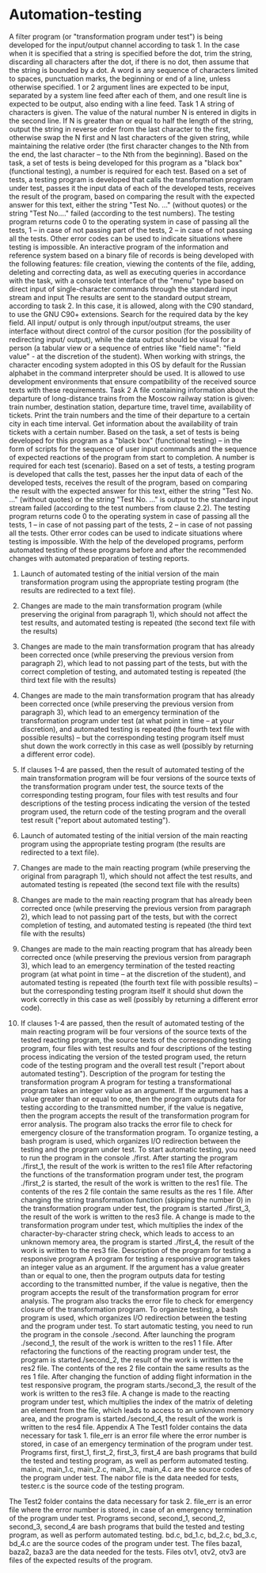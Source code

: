 # Automation-testing
A filter program (or "transformation program under test") is being developed for the input/output channel according to task 1.
In the case when it is specified that a string is specified before the dot, trim the string, discarding all characters after the dot, if there is no dot, then assume that the string is bounded by a dot.
A word is any sequence of characters limited to spaces, punctuation marks, the beginning or end of a line, unless otherwise specified.
1 or 2 argument lines are expected to be input, separated by a system line feed after each of them, and one result line is expected to be output, also ending with a line feed.
Task 1
A string of characters is given.
The value of the natural number N is entered in digits in the second line.
If N is greater than or equal to half the length of the string, output the string in reverse order from the last character to the first, otherwise swap the N first and N last characters of the given string, while maintaining the relative order (the first character changes to the Nth from the end, the last character – to the Nth from the beginning).
Based on the task, a set of tests is being developed for this program as a "black box" (functional testing), a number is required for each test.
Based on a set of tests, a testing program is developed that calls the transformation program under test, passes it the input data of each of the developed tests, receives the result of the program, based on comparing the result with the expected answer for this text, either the string "Test No. ..." (without quotes) or the string "Test No...." failed (according to the test numbers).
The testing program returns code 0 to the operating system in case of passing all the tests, 1 – in case of not passing part of the tests, 2 – in case of not passing all the tests.
Other error codes can be used to indicate situations where testing is impossible.
An interactive program of the information and reference system based on a binary file of records is being developed with the following features: file creation, viewing the contents of the file, adding, deleting and correcting data, as well as executing queries in accordance with the task, with a console text interface of the "menu" type based on direct input of single-character commands through the standard input stream and input The results are sent to the standard output stream, according to task 2.
In this case, it is allowed, along with the C90 standard, to use the GNU C90+ extensions.
Search for the required data by the key field.
All input/ output is only through input/output streams, the user interface without direct control of the cursor position (for the possibility of redirecting input/ output), while the data output should be visual for a person (a tabular view or a sequence of entries like "field name": "field value" - at the discretion of the student).
When working with strings, the character encoding system adopted in this OS by default for the Russian alphabet in the command interpreter should be used.
It is allowed to use development environments that ensure compatibility of the received source texts with these requirements.
Task 2
A file containing information about the departure of long-distance trains from the Moscow railway station is given: train number, destination station, departure time, travel time, availability of tickets.
Print the train numbers and the time of their departure to a certain city in each time interval.
Get information about the availability of train tickets with a certain number.
Based on the task, a set of tests is being developed for this program as a "black box" (functional testing) – in the form of scripts for the sequence of user input commands and the sequence of expected reactions of the program from start to completion.
A number is required for each test (scenario).
Based on a set of tests, a testing program is developed that calls the test, passes her the input data of each of the developed tests, receives the result of the program, based on comparing the result with the expected answer for this text, either the string "Test No. ..." (without quotes) or the string "Test No. ..." is output to the standard input stream failed (according to the test numbers from clause 2.2).
The testing program returns code 0 to the operating system in case of passing all the tests, 1 – in case of not passing part of the tests, 2 – in case of not passing all the tests.
Other error codes can be used to indicate situations where testing is impossible.
With the help of the developed programs, perform automated testing of these programs before and after the recommended changes with automated preparation of testing reports.
1. Launch of automated testing of the initial version of the main transformation program using the appropriate testing program (the results are redirected to a text file).
2. Changes are made to the main transformation program (while preserving the original from paragraph 1), which should not affect the test results, and automated testing is repeated (the second text file with the results)
3. Changes are made to the main transformation program that has already been corrected once (while preserving the previous version from paragraph 2), which lead to not passing part of the tests, but with the correct completion of testing, and automated testing is repeated (the third text file with the results)
4. Changes are made to the main transformation program that has already been corrected once (while preserving the previous version from paragraph 3), which lead to an emergency termination of the transformation program under test (at what point in time – at your discretion), and automated testing is repeated (the fourth text file with possible results) – but the corresponding testing program itself must shut down the work correctly in this case as well (possibly by returning a different error code).
5. If clauses 1-4 are passed, then the result of automated testing of the main transformation program will be four versions of the source texts of the transformation program under test, the source texts of the corresponding testing program, four files with test results and four descriptions of the testing process indicating the version of the tested program used, the return code of the testing program and the overall test result ("report about automated testing").


1. Launch of automated testing of the initial version of the main reacting program using the appropriate testing program (the results are redirected to a text file).
2. Changes are made to the main reacting program (while preserving the original from paragraph 1), which should not affect the test results, and automated testing is repeated (the second text file with the results)
3. Changes are made to the main reacting program that has already been corrected once (while preserving the previous version from paragraph 2), which lead to not passing part of the tests, but with the correct completion of testing, and automated testing is repeated (the third text file with the results)
4. Changes are made to the main reacting program that has already been corrected once (while preserving the previous version from paragraph 3), which lead to an emergency termination of the tested reacting program (at what point in time – at the discretion of the student), and automated testing is repeated (the fourth text file with possible results) – but the corresponding testing program itself it should shut down the work correctly in this case as well (possibly by returning a different error code).
5. If clauses 1-4 are passed, then the result of automated testing of the main reacting program will be four versions of the source texts of the tested reacting program, the source texts of the corresponding testing program, four files with test results and four descriptions of the testing process indicating the version of the tested program used, the return code of the testing program and the overall test result ("report about automated testing").
Description of the program for testing the transformation program
A program for testing a transformational program takes an integer value as an argument.
If the argument has a value greater than or equal to one, then the program outputs data for testing according to the transmitted number, if the value is negative, then the program accepts the result of the transformation program for error analysis.
The program also tracks the error file to check for emergency closure of the transformation program.
To organize testing, a bash program is used, which organizes I/O redirection between the testing and the program under test.
To start automatic testing, you need to run the program in the console ./first.
After starting the program ./first_1, the result of the work is written to the res1 file
After refactoring the functions of the transformation program under test, the program ./first_2 is started, the result of the work is written to the res1 file.
The contents of the res 2 file contain the same results as the res 1 file.
After changing the string transformation function (skipping the number 0) in the transformation program under test, the program is started ./first_3, the result of the work is written to the res3 file.
A change is made to the transformation program under test, which multiplies the index of the character-by-character string check, which leads to access to an unknown memory area, the program is started ./first_4, the result of the work is written to the res3 file.
Description of the program for testing a responsive program
A program for testing a responsive program takes an integer value as an argument.
If the argument has a value greater than or equal to one, then the program outputs data for testing according to the transmitted number, if the value is negative, then the program accepts the result of the transformation program for error analysis.
The program also tracks the error file to check for emergency closure of the transformation program.
To organize testing, a bash program is used, which organizes I/O redirection between the testing and the program under test.
To start automatic testing, you need to run the program in the console ./second.
After launching the program ./second_1, the result of the work is written to the res1 1 file.
After refactoring the functions of the reacting program under test, the program is started./second_2, the result of the work is written to the res2 file.
The contents of the res 2 file contain the same results as the res 1 file.
After changing the function of adding flight information in the test responsive program, the program starts./second_3, the result of the work is written to the res3 file.
A change is made to the reacting program under test, which multiplies the index of the matrix of deleting an element from the file, which leads to access to an unknown memory area, and the program is started./second_4, the result of the work is written to the res4 file.
Appendix A
The Test1 folder contains the data necessary for task 1.
file_err is an error file where the error number is stored, in case of an emergency termination of the program under test.
Programs first, first_1, first_2, first_3, first_4 are bash programs that build the tested and testing program, as well as perform automated testing.
main.c, main_1.c, main_2.c, main_3.c, main_4.c are the source codes of the program under test.
The nabor file is the data needed for tests, tester.c is the source code of the testing program.

The Test2 folder contains the data necessary for task 2.
file_err is an error file where the error number is stored, in case of an emergency termination of the program under test.
Programs second, second_1, second_2, second_3, second_4 are bash programs that build the tested and testing program, as well as perform automated testing.
bd.c, bd_1.c, bd_2.c, bd_3.c, bd_4.c are the source codes of the program under test.
The files baza1, baza2, baza3 are the data needed for the tests.
Files otv1, otv2, otv3 are files of the expected results of the program.
 
